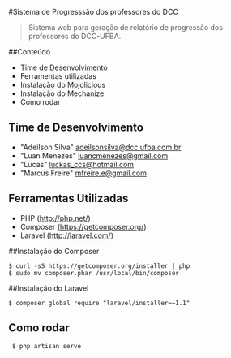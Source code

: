 #Sistema de Progresssão dos professores do DCC

> Sistema web para geração de relatório de progressão dos professores do DCC-UFBA.

##Conteúdo
* Time de Desenvolvimento
* Ferramentas utilizadas
* Instalação do Mojolicious
* Instalação do Mechanize
* Como rodar

## Time de Desenvolvimento
* "Adeilson Silva" <adeilsonsilva@dcc.ufba.com.br>
* "Luan Menezes" <luancmenezes@gmail.com>
* "Lucas" <luckas_ccs@hotmail.com>
* "Marcus Freire" <mfreire.e@gmail.com>

## Ferramentas Utilizadas
* PHP (http://php.net/)
* Composer (https://getcomposer.org/)
* Laravel (http://laravel.com/)

##Instalação do Composer
```
$ curl -sS https://getcomposer.org/installer | php
$ sudo mv composer.phar /usr/local/bin/composer
```
##Instalação do Laravel
```
$ composer global require "laravel/installer=~1.1"
```

## Como rodar
```
 $ php artisan serve
 ```
